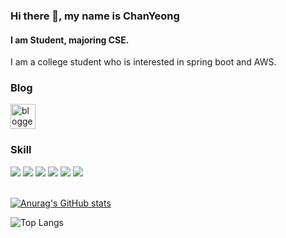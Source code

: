 ### Hi there 👋, my name is ChanYeong
#### I am Student, majoring CSE.
I am a college student who is interested in spring boot and AWS.

### Blog
[<img src='https://i.namu.wiki/i/Jz0MFNR7_7LHx1Yda0Hy6929g3BD5fWmaARdUMMFPkFIAVC_ewY7BEcoIGhepmTKRBKmSxRSUBjI7pklIZLaAA.svg' alt='blogger' height='40'>](https://bbogle2.tistory.com/)
<br/>
### Skill
<div>
  <img src="https://img.shields.io/badge/JAVA-blue?style=for-the-badge&logo=Java&logoColor=FFFFFF">
  <img src="https://img.shields.io/badge/Spring Boot-6DB33F?style= for-the-badge&logo=springboot&logoColor=FFFFFF"/>
  <img src="https://img.shields.io/badge/MySQL-4479A1?style= for-the-badge&logo=mysql&logoColor=FFFFFF"/>
  <img src="https://img.shields.io/badge/AWS-FF9900?style= for-the-badge&logo=amazonaws&logoColor=FFFFFF"/>
  <img src="https://img.shields.io/badge/MSA-orange?style=for-the-badge&logo=msa&logoColor=FFFFFF">
  <img src="https://img.shields.io/badge/CICD-yellow?style=for-the-badge&logo=cicd&logoColor=FFFFFF">
</div>
<br/>

[![Anurag's GitHub stats](https://github-readme-stats.vercel.app/api?username=jchyng&hide=stars&show_icons=true)](https://github.com/anuraghazra/github-readme-stats)

![Top Langs](https://github-readme-stats.vercel.app/api/top-langs/?username=jchyng&layout=compact)
  


  


